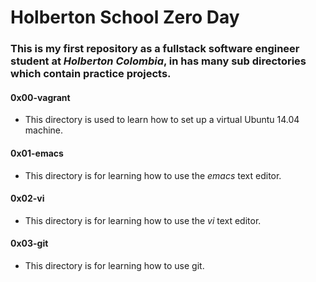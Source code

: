 # Holberton School Zero Day
### This is my first repository as a fullstack software engineer student at _Holberton Colombia_, in has many sub directories which contain practice projects.

#### 0x00-vagrant
* This directory is used to learn how to set up a virtual Ubuntu 14.04 machine.

#### 0x01-emacs
* This directory is for learning how to use the _emacs_ text editor.

#### 0x02-vi
* This directory is for learning how to use the _vi_ text editor.

#### 0x03-git
* This directory is for learning how to use git.
